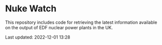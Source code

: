 # Nuke Watch

This repository includes code for retrieving the latest information available on the output of EDF nuclear power plants in the UK.

Last updated: 2022-12-01 13:28